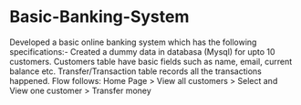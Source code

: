 # Basic-Banking-System
Developed a basic online banking system which has the following specifications:-
Created a dummy data in databasa (Mysql) for upto 10 customers.
Customers table have basic fields such as name, email, current balance etc.
Transfer/Transaction table records all the transactions happened.
Flow follows: Home Page > View all customers > Select and View one customer > Transfer money
